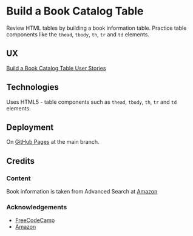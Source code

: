 # Build a Book Catalog Table

Review HTML tables by building a book information table.  Practice table components like the `thead`, `tbody`, `th`, `tr` and `td` elements.

## UX

[Build a Book Catalog Table User Stories](https://www.freecodecamp.org/learn/full-stack-developer/lab-book-catalog-table/build-a-book-catalog-table)

## Technologies

Uses HTML5 - table components such as `thead`, `tbody`, `th`, `tr` and `td` elements.

## Deployment

On [GitHub Pages](https://derektypist.github.io/build-a-book-catalog-table) at the main branch.

## Credits

### Content

Book information is taken from Advanced Search at [Amazon](https://www.amazon.co.uk)

### Acknowledgements

- [FreeCodeCamp](https://www.freecodecamp.org)
- [Amazon](https://www.amazon.co.uk)
